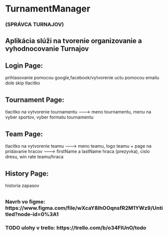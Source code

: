 <h1> TurnamentManager</h1>
<h3>(SPRÁVCA TURNAJOV)</h3>
<h2>Aplikácia slúži na tvorenie organizovanie a vyhodnocovanie Turnajov</h2>

<h2>Login Page:</h2>
prihlasovanie pomocou google,facebook/vytvorenie uctu pomocou emailu
dole skip tlacitko<h6>

<h2>Tournament Page:</h2>
tlacitko na vytvorenie tournamentu ---> meno tournamentu, menu na vyber sportov, vyber formatu tournamentu<h6>

<h2>Team Page:</h2>
tlacitko na vytvorenie teamu ---> meno teamu, logo teamu + page na pridavanie hracov ---> firstName a lastName hraca (prezyvka), cislo dresu, win rate teamu/hraca<h6>

<h2>History Page:</h2>
historia zapasov <h6>


<h3>Navrh vo figme: https://www.figma.com/file/wXcaY8IhOOqnsfR2M1YWz9/Untitled?node-id=0%3A1</h3>
<h3>TODO ulohy v trello: https://trello.com/b/o34FIUnO/todo</h3> 
